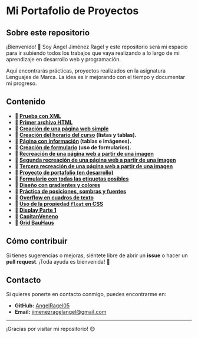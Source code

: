 # Mi Portafolio de Proyectos

## Sobre este repositorio
¡Bienvenido! 👋 Soy Ángel Jiménez Ragel y este repositorio será mi espacio para ir subiendo todos los trabajos que vaya realizando a lo largo de mi aprendizaje en desarrollo web y programación.

Aquí encontrarás prácticas, proyectos realizados en la asignatura Lenguajes de Marca. La idea es ir mejorando con el tiempo y documentar mi progreso.

## Contenido
- **📂 [Prueba con XML](../LDM/UD1_Act1/PruebaXML.xml)**
- **📂 [Primer archivo HTML](../LDM/UD2_Act1/Index.html)**
- **📂 [Creación de una página web simple](../LDM/UD2_Act2/Angel_actividad2.html)**
- **📂 [Creación del horario del curso](../LDM/UD2_Act3/Horario.html) (listas y tablas).**
- **📂 [Página con información](../LDM/UD2_Act4/G%C3%A9nerosMusicales.html) (tablas e imágenes).**
- **📂 [Creación de formulario](../LDM/UD2_Act5/Creaci%C3%B3nFormular%C3%ADo.html) (uso de formularios).**
- **📂 [Recreación de una página web a partir de una imagen](../LDM/UD3_Act1/Index.html)**
- **📂 [Segunda recreación de una página web a partir de una imagen](../LDM/UD3_Act2/Index.html)**
- **📂 [Tercera recreación de una página web a partir de una imagen](../LDM/UD3_Act2/News.html)**
- **📂 [Proyecto de portafolio (en desarrollo)](../LDM/UD3_Portafolio/WebPropia_Act6.html)**
- **📂 [Formulario con todas las etiquetas posibles](../LDM/Cuestionario/index.html)**
- **📂 [Diseño con gradientes y colores](../LDM/GradiantesYColores/index.html)**
- **📂 [Práctica de posiciones, sombras y fuentes](../LDM/positions-shadows-fonts/index.html)**
- **📂 [Overflow en cuadros de texto](../LDM/Textos/Index.html)**
- **📂 [Uso de la propiedad `float` en CSS](../LDM/Flotante/Index.html)**
- **📂 [Display Parte 1](../LDM/DisplayParte1/Index.html)**
- **📂 [CapitanVeneno](../LDM/CapitanVeneno/Index.html)**
- **📂 [Grid BauHaus](../LDM/GridBauHaus/Index.html)**

## Cómo contribuir
Si tienes sugerencias o mejoras, siéntete libre de abrir un **issue** o hacer un **pull request**. ¡Toda ayuda es bienvenida! 🚀

## Contacto
Si quieres ponerte en contacto conmigo, puedes encontrarme en:
- **GitHub:** [AngelRagel05](https://github.com/AngelRagel05)
- **Email:** [jimenezragelangel@gmail.com](mailto:jimenezragelangel@gmail.com)

---
¡Gracias por visitar mi repositorio! 😊